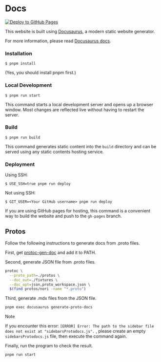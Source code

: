 # Docs

[![Deploy to GitHub Pages](https://github.com/message-exp/docs/actions/workflows/deploy.yml/badge.svg)](https://github.com/message-exp/docs/actions/workflows/deploy.yml)

This website is built using [Docusaurus](https://docusaurus.io/), a modern static website generator.

For more information, please read [Docusaurus docs](https://docusaurus.io/docs/category/guides).

### Installation

```
$ pnpm install
```

(Yes, you should install pnpm first.)

### Local Development

```
$ pnpm run start
```

This command starts a local development server and opens up a browser window. Most changes are reflected live without having to restart the server.

### Build

```
$ pnpm run build
```

This command generates static content into the `build` directory and can be served using any static contents hosting service.

### Deployment

Using SSH:

```
$ USE_SSH=true pnpm run deploy
```

Not using SSH:

```
$ GIT_USER=<Your GitHub username> pnpm run deploy
```

If you are using GitHub pages for hosting, this command is a convenient way to build the website and push to the `gh-pages` branch.

## Protos

Follow the following instructions to generate docs from .proto files.

First, get [protoc-gen-doc](https://github.com/pseudomuto/protoc-gen-doc) and add it to PATH.

Second, generate JSON file from .proto files.

```sh
protoc \
  --proto_path=./protos \
  --doc_out=./fixtures \
  --doc_opt=json,proto_workspace.json \
  $(find protos/nori -name "*.proto")
```

Third, generate .mdx files from the JSON file.

```sh
pnpm exec docusaurus generate-proto-docs
```

> [!NOTE]
> If you encounter this error: `[ERROR] Error: The path to the sidebar file does not exist at "sidebarsProtodocs.js".` , please create an empty `sidebarsProtodocs.js` file, then execute the command again.

Finally, run the program to check the result.

```sh
pnpm run start
```

